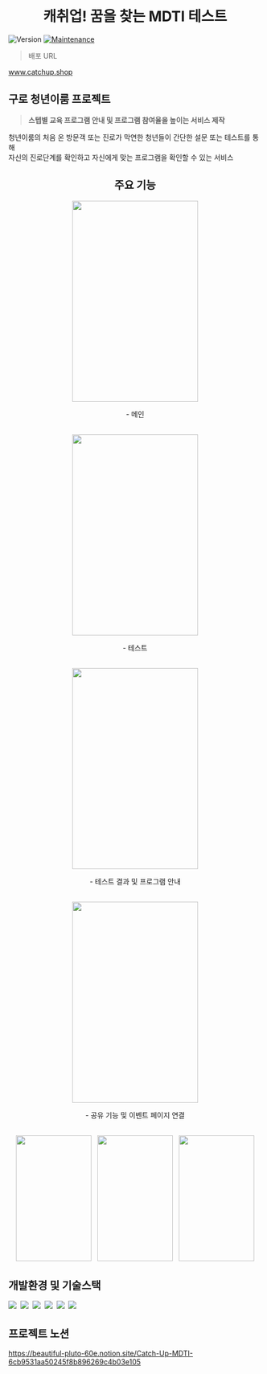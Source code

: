 <h1 align="center">캐취업! 꿈을 찾는 MDTI 테스트</h1>

<p>
  <img alt="Version" src="https://img.shields.io/badge/version-1.0.0-blue.svg?cacheSeconds=2592000" />
  <a href="https://github.com/kefranabg/readme-md-generator/graphs/commit-activity" target="_blank">
    <img alt="Maintenance" src="https://img.shields.io/badge/Maintained%3F-yes-green.svg" />
  </a>
</p>

> 배포 URL

www.catchup.shop

<h2>구로 청년이룸 프로젝트</h2>

> <b>스텝별 교육 프로그램 안내 및 프로그램 참여율을 높이는 서비스 제작</b>


<p>
청년이룸의 처음 온 방문객 또는 진로가 막연한 청년들이 간단한 설문 또는 테스트를 통해<br/>
자신의 진로단계를 확인하고 자신에게 맞는 프로그램을 확인할 수 있는 서비스<br/>
</p>



<div align="center">
<h2>주요 기능</h2>

<img src="https://user-images.githubusercontent.com/62434898/159136913-3f04c6de-83bc-4e94-9ab1-0dc43ddbf5b4.gif" width="250px" height="400px">
<p>- 메인</p>
<br/>
<img src="https://user-images.githubusercontent.com/62434898/159137051-60940da5-0dae-4a6b-adc6-2f4566bf7275.gif" width="250px" height="400px">
<p>- 테스트 </p>
<br/>  
<img src="https://user-images.githubusercontent.com/62434898/159137220-75ba26ab-e406-4e9c-b845-5a3ee1934a35.gif" width="250px" height="400px">
<p>- 테스트 결과 및 프로그램 안내</p>
<br/>
<img src="https://user-images.githubusercontent.com/62434898/159137360-5c575aec-2241-4c74-bc84-8957e5c307f8.gif" width="250px" height="400px">
<p>- 공유 기능 및 이벤트 페이지 연결</p>
<br/>
<img src="https://user-images.githubusercontent.com/62434898/159137370-f7c88a7b-bd4d-43e7-9af4-723626700cef.png" width="150px" height="250px">
&nbsp
<img src="https://user-images.githubusercontent.com/62434898/159137375-70b6c8dc-ce5e-4324-9c8c-d3af599a7109.PNG" width="150px" height="250px">
&nbsp
<img src="https://user-images.githubusercontent.com/62434898/159137439-d0fd6869-1049-40f7-94ea-3aa1052fa2ea.PNG" width="150px" height="250px">
<br/>  

  
</div>


## 개발환경 및 기술스택

<p>
  <img src="https://img.shields.io/badge/html5-E34F26?style=for-the-badge&logo=html5&logoColor=white">&nbsp
  <img src="https://img.shields.io/badge/css-1572B6?style=for-the-badge&logo=css3&logoColor=white">&nbsp
  <img src="https://img.shields.io/badge/javascript-F7DF1E?style=for-the-badge&logo=javascript&logoColor=black">&nbsp
  <img src="https://img.shields.io/badge/react-61DAFB?style=for-the-badge&logo=react&logoColor=black">&nbsp
  <img src="https://img.shields.io/badge/node.js-339933?style=for-the-badge&logo=Node.js&logoColor=white">&nbsp
  <img src="https://img.shields.io/badge/django-ffffff?style=for-the-badge&logo=Django&logoColor=0a2c1e">&nbsp
</p>

## 프로젝트 노션

https://beautiful-pluto-60e.notion.site/Catch-Up-MDTI-6cb9531aa50245f8b896269c4b03e105
